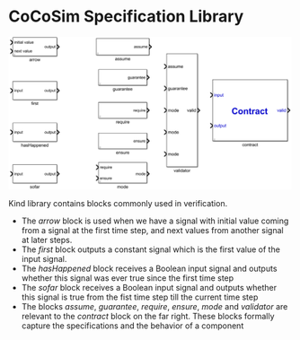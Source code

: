 # CoCoSim Specification Library

![Kind Library](https://github.com/coco-team/cocoSim2/blob/master/doc/images/kindLibrary.png)

Kind library contains blocks commonly used in verification. 

+ The *arrow* block is used when we have a signal with initial value coming from a signal at the first time step, and next values from another signal at later steps. 
+ The *first* block outputs a constant signal which is the first value of the input signal. 
+ The *hasHappened* block receives a Boolean input signal and outputs whether this signal was ever true since the first time step
+ The *sofar* block receives a Boolean input signal and outputs whether this signal is true from the fist time step till the current time step
+ The blocks *assume*, *guarantee*, *require*, *ensure*, *mode* and *validator* are relevant to the *contract* block on the far right. These blocks formally capture the specifications and the behavior of a component

